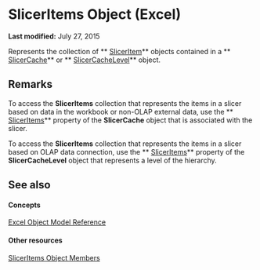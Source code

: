 
# SlicerItems Object (Excel)

 **Last modified:** July 27, 2015

Represents the collection of  ** [SlicerItem](cb93cd82-fc3a-f6b7-ae64-db6312db649d.md)** objects contained in a ** [SlicerCache](6e6533e3-0503-a1d3-9ecd-f7997233565f.md)** or ** [SlicerCacheLevel](d73ff7ab-4d7a-6a73-3716-11dc6716688d.md)** object.

## Remarks

To access the  **SlicerItems** collection that represents the items in a slicer based on data in the workbook or non-OLAP external data, use the ** [SlicerItems](d552a519-3d9f-74b8-4cbe-3b5c935a14d9.md)** property of the **SlicerCache** object that is associated with the slicer.

 To access the **SlicerItems** collection that represents the items in a slicer based on OLAP data connection, use the ** [SlicerItems](3e1ae3f3-3c47-fae2-ef85-8404d95f2f81.md)** property of the **SlicerCacheLevel** object that represents a level of the hierarchy.


## See also


#### Concepts


 [Excel Object Model Reference](11ea8598-8a20-92d5-f98b-0da04263bf2c.md)
#### Other resources


 [SlicerItems Object Members](1d477e60-1989-8c19-f7e0-0ce19216679f.md)

